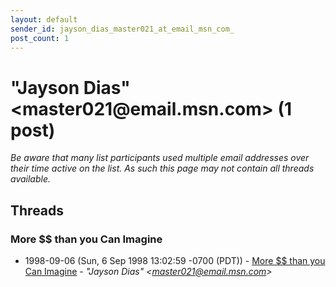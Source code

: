 ```yaml
---
layout: default
sender_id: jayson_dias_master021_at_email_msn_com_
post_count: 1
---
```


# "Jayson Dias" <master021<span>@</span>email.msn.com> (1 post)

_Be aware that many list participants used multiple email addresses over their time active on the list. As such this page may not contain all threads available._

## Threads

### More $$ than you Can Imagine
+ 1998-09-06 (Sun, 6 Sep 1998 13:02:59 -0700 (PDT)) - [More $$ than you Can Imagine](/archive/1998/09/ff92fb6f09bd7a9243949c6a697096df0ae8211b5ae98b64b61c6237b67e939e) - _"Jayson Dias" \<master021@email.msn.com\>_


